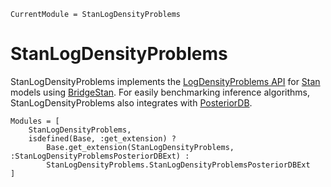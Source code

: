 ```@meta
CurrentModule = StanLogDensityProblems
```

# StanLogDensityProblems

StanLogDensityProblems implements the [LogDensityProblems API](https://www.tamaspapp.eu/LogDensityProblems.jl/) for [Stan](https://mc-stan.org/) models using [BridgeStan](https://roualdes.github.io/bridgestan/).
For easily benchmarking inference algorithms, StanLogDensityProblems also integrates with [PosteriorDB](https://github.com/sethaxen/PosteriorDB.jl).

```@autodocs
Modules = [
    StanLogDensityProblems,
    isdefined(Base, :get_extension) ?
        Base.get_extension(StanLogDensityProblems, :StanLogDensityProblemsPosteriorDBExt) :
        StanLogDensityProblems.StanLogDensityProblemsPosteriorDBExt
]
```
